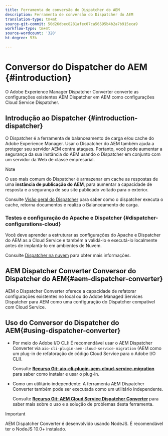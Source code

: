 ```yaml
---
title: Ferramenta de conversão do Dispatcher do AEM
description: Ferramenta de conversão do Dispatcher do AEM
translation-type: tm+mt
source-git-commit: 50d26dbec8281afec07ca56595b4b2a7b915eca9
workflow-type: tm+mt
source-wordcount: '320'
ht-degree: 53%

---
```



# Conversor do Dispatcher do AEM {#introduction}

O Adobe Experience Manager Dispatcher Converter converte as configurações existentes AEM Dispatcher em AEM como configurações Cloud Service Dispatcher.

## Introdução ao Dispatcher {#introduction-dispatcher}

O Dispatcher é a ferramenta de balanceamento de carga e/ou cache do Adobe Experience Manager. Usar o Dispatcher do AEM também ajuda a proteger seu servidor AEM contra ataques. Portanto, você pode aumentar a segurança da sua instância do AEM usando o Dispatcher em conjunto com um servidor da Web de classe empresarial.

>[!NOTE]
>O uso mais comum do Dispatcher é armazenar em cache as respostas de uma **instância de publicação do AEM**, para aumentar a capacidade de resposta e a segurança de seu site publicado voltado para o exterior.

Consulte [Visão geral do Dispatcher](https://docs.adobe.com/content/help/pt-BR/experience-manager-dispatcher/using/dispatcher.translate.html) para saber como o dispatcher executa o cache, retorna documentos e realiza o Balanceamento de carga.

### Testes e configuração do Apache e Dispatcher {#dispatcher-configurations-cloud}

Você deve aprender a estruturar as configurações do Apache e Dispatcher do AEM as a Cloud Service e também a validá-lo e executá-lo localmente antes de implantá-lo em ambientes de Nuvem.

Consulte [Dispatcher na nuvem](https://docs.adobe.com/content/help/pt-BR/experience-manager-cloud-service/implementing/content-delivery/disp-overview.html) para obter mais informações.

## AEM Dispatcher Converter Conversor do Dispatcher do AEM{#aem-dispatcher-converter}

AEM o Dispatcher Converter oferece a capacidade de refatorar configurações existentes no local ou do Adobe Managed Services Dispatcher para AEM como uma configuração do Dispatcher compatível com Cloud Service.

## Uso do Conversor do Dispatcher do AEM{#using-dispatcher-converter}

* Por meio do Adobe I/O CLI: É recomendável usar o AEM Dispatcher Converter via `aio-cli-plugin-aem-cloud-service-migration` (AEM como um plug-in de refatoração de código Cloud Service para o Adobe I/O CLI).

   Consulte **[Recurso Git: aio-cli-plugin-aem-cloud-service-migration](https://github.com/adobe/aio-cli-plugin-aem-cloud-service-migration#introduction)** para saber como instalar e usar o plug-in.

* Como um utilitário independente: A ferramenta AEM Dispatcher Converter também pode ser executada como um utilitário independente.

   Consulte **[Recurso Git: AEM Cloud Service Dispatcher Converter](https://github.com/adobe/aem-cloud-service-source-migration/tree/master/packages/dispatcher-converter)** para saber mais sobre o uso e a solução de problemas desta ferramenta.

>[!IMPORTANT]
>AEM Dispatcher Converter é desenvolvido usando NodeJS. É recomendável ter o NodeJS 10.0+ instalado.

